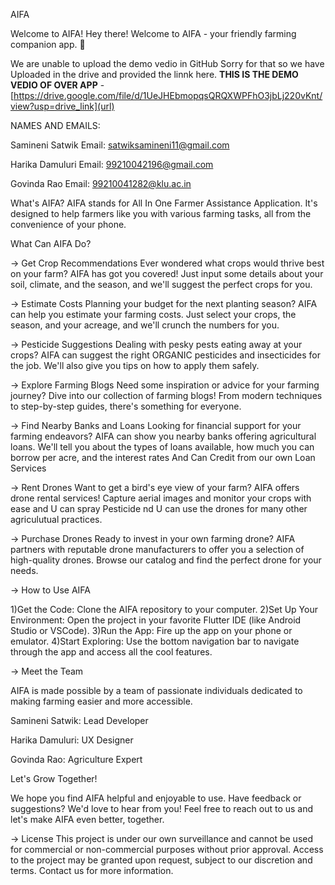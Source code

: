 AIFA

Welcome to AIFA!
Hey there! Welcome to AIFA - your friendly farming companion app. 🌾

We are unable to upload the demo vedio  in GitHub Sorry for that so we have Uploaded in the  drive and provided the linnk here.
**THIS IS THE DEMO VEDIO OF OVER APP** - [https://drive.google.com/file/d/1UeJHEbmopqsQRQXWPFhO3jbLj220vKnt/view?usp=drive_link](url)

NAMES AND EMAILS:

Samineni Satwik
Email: satwiksamineni11@gmail.com

Harika Damuluri
Email: 99210042196@gmail.com

Govinda Rao
Email: 99210041282@klu.ac.in

What's AIFA?
AIFA stands for All In One Farmer Assistance Application. It's designed to help farmers like you with various farming tasks, all from the convenience of your phone.

What Can AIFA Do?

-> Get Crop Recommendations
Ever wondered what crops would thrive best on your farm? AIFA has got you covered! Just input some details about your soil, climate, and the season, and we'll suggest the perfect crops for you.

-> Estimate Costs
Planning your budget for the next planting season? AIFA can help you estimate your farming costs. Just select your crops, the season, and your acreage, and we'll crunch the numbers for you.

-> Pesticide Suggestions
Dealing with pesky pests eating away at your crops? AIFA can suggest the right ORGANIC pesticides and insecticides for the job. We'll also give you tips on how to apply them safely.

-> Explore Farming Blogs
Need some inspiration or advice for your farming journey? Dive into our collection of farming blogs! From modern techniques to step-by-step guides, there's something for everyone.

-> Find Nearby Banks and Loans
Looking for financial support for your farming endeavors? AIFA can show you nearby banks offering agricultural loans. We'll tell you about the types of loans available, how much you can borrow per acre, and the interest rates And Can Credit from our own Loan Services

-> Rent Drones
Want to get a bird's eye view of your farm? AIFA offers drone rental services! Capture aerial images and monitor your crops with ease and U can spray Pesticide nd U can use the drones for many other agriculutual practices.

-> Purchase Drones
Ready to invest in your own farming drone? AIFA partners with reputable drone manufacturers to offer you a selection of high-quality drones. Browse our catalog and find the perfect drone for your needs.

-> How to Use AIFA

1)Get the Code: Clone the AIFA repository to your computer.
2)Set Up Your Environment: Open the project in your favorite Flutter IDE (like Android Studio or VSCode).
3)Run the App: Fire up the app on your phone or emulator.
4)Start Exploring: Use the bottom navigation bar to navigate through the app and access all the cool features.

-> Meet the Team

AIFA is made possible by a team of passionate individuals dedicated to making farming easier and more accessible.

Samineni Satwik: Lead Developer

Harika Damuluri: UX Designer

Govinda Rao: Agriculture Expert

Let's Grow Together!

We hope you find AIFA helpful and enjoyable to use. Have feedback or suggestions? We'd love to hear from you! Feel free to reach out to us and let's make AIFA even better, together.

-> License
This project is under our own surveillance and cannot be used for commercial or non-commercial purposes without prior approval. Access to the project may be granted upon request, subject to our discretion and terms. Contact us for more information.
